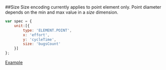 ##Size
Size encoding currently applies to point element only. Point diameter depends on the min and max value in a *size* dimension.

```javascript
var spec = {
    unit:[{
        type: 'ELEMENT.POINT',
        x: 'effort',
        y: 'cycleTime',
        size: 'bugsCount'
    }]
};
```

[Example](http://jsfiddle.net/taucharts/awn8rz8w/)
